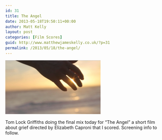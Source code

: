 ```yaml
---
id: 31
title: The Angel
date: 2013-05-18T19:50:11+00:00
author: Matt Kelly
layout: post
categories: [Film Scores]
guid: http://www.matthewjameskelly.co.uk/?p=31
permalink: /2013/05/18/the-angel/
---
```

[<img class="alignnone size-medium wp-image-33" alt="The Angel" src="/mjkwp/wp-content/uploads/2013/05/The-Angel-300x170.png" width="300" height="170" />](/mjkwp/wp-content/uploads/2013/05/The-Angel.png) 

Tom Lock Griffiths doing the final mix today for &#8220;The Angel&#8221; a short film about grief directed by Elizabeth Caproni that I scored. Screening info to follow.

&nbsp;